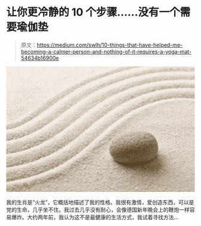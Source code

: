 # 让你更冷静的 10 个步骤……没有一个需要瑜伽垫

> 原文：<https://medium.com/swlh/10-things-that-have-helped-me-becoming-a-calmer-person-and-nothing-of-it-requires-a-yoga-mat-54634b16900e>

![](img/8cd46ade2e44d8c84783af9ac73d1bf7.png)

我的生肖是“火龙”，它概括地描述了我的性格。我很有激情，爱创造东西，可以是党的生命，几乎坐不住。我过去几乎没有耐心，会像德国新年晚会上的鞭炮一样容易爆炸。大约两年前，我认为这不是最健康的生活方式，我试着寻找方法…